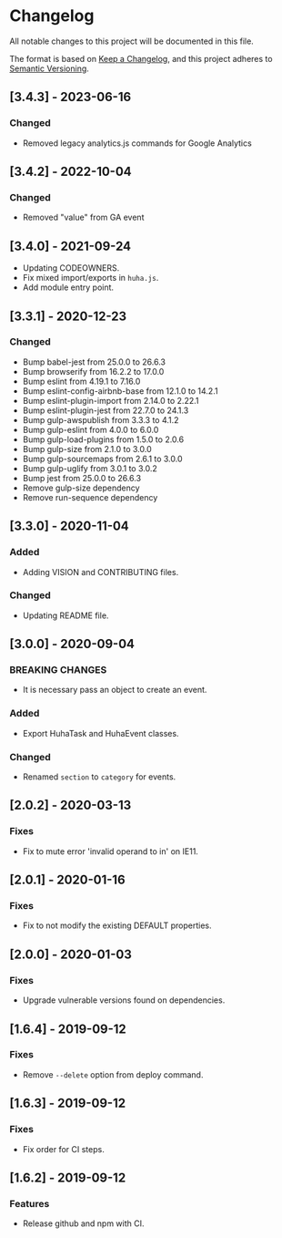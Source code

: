 # Changelog
All notable changes to this project will be documented in this file.

The format is based on [Keep a Changelog](https://keepachangelog.com/en/1.0.0/),
and this project adheres to [Semantic Versioning](https://semver.org/spec/v2.0.0.html).

## [3.4.3] - 2023-06-16
### Changed
- Removed legacy analytics.js commands for Google Analytics

## [3.4.2] - 2022-10-04
### Changed
- Removed "value" from GA event

## [3.4.0] - 2021-09-24

- Updating CODEOWNERS.
- Fix mixed import/exports in `huha.js`.
- Add module entry point.

## [3.3.1] - 2020-12-23
### Changed
- Bump babel-jest from 25.0.0 to 26.6.3
- Bump browserify from 16.2.2 to 17.0.0
- Bump eslint from 4.19.1 to 7.16.0
- Bump eslint-config-airbnb-base from 12.1.0 to 14.2.1
- Bump eslint-plugin-import from 2.14.0 to 2.22.1
- Bump eslint-plugin-jest from 22.7.0 to 24.1.3
- Bump gulp-awspublish from 3.3.3 to 4.1.2
- Bump gulp-eslint from 4.0.0 to 6.0.0
- Bump gulp-load-plugins from 1.5.0 to 2.0.6
- Bump gulp-size from 2.1.0 to 3.0.0
- Bump gulp-sourcemaps from 2.6.1 to 3.0.0
- Bump gulp-uglify from 3.0.1 to 3.0.2
- Bump jest from 25.0.0 to 26.6.3
- Remove gulp-size dependency
- Remove run-sequence dependency

## [3.3.0] - 2020-11-04
### Added
- Adding VISION and CONTRIBUTING files.

### Changed
- Updating README file.

## [3.0.0] - 2020-09-04
### BREAKING CHANGES
- It is necessary pass an object to create an event.

### Added
- Export HuhaTask and HuhaEvent classes.

### Changed
- Renamed `section` to `category` for events.

## [2.0.2] - 2020-03-13
### Fixes
- Fix to mute error 'invalid operand to in' on IE11.

## [2.0.1] - 2020-01-16
### Fixes
- Fix to not modify the existing DEFAULT properties.

## [2.0.0] - 2020-01-03
### Fixes
- Upgrade vulnerable versions found on dependencies.

## [1.6.4] - 2019-09-12
### Fixes
- Remove `--delete` option from deploy command.

## [1.6.3] - 2019-09-12
### Fixes
- Fix order for CI steps.

## [1.6.2] - 2019-09-12
### Features
- Release github and npm with CI.
